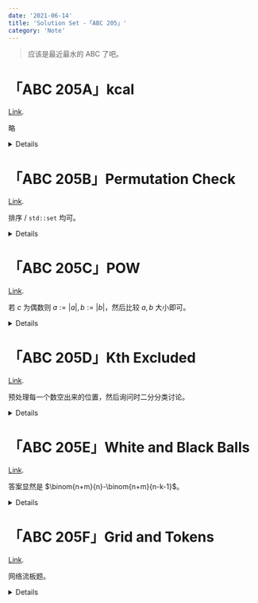 ```yaml
---
date: '2021-06-14'
title: 'Solution Set -「ABC 205」'
category: 'Note'
---
```


> 应该是最近最水的 ABC 了吧。

# 「ABC 205A」kcal

[Link](https://atcoder.jp/contests/abc205/tasks/abc205_a).

略

<details>

```cpp
#include <bits/stdc++.h>
using ll = long long;
#define all(x) (x).begin(), (x).end()
int main() {
	std::ios_base::sync_with_stdio(false);
	std::cin.tie(nullptr);
	std::cout.tie(nullptr);
	ll a, b;
	std::cin >> a >> b;
	std::cout << b * a / 100.0 << "\n";
	return 0;
}
```

</details>

# 「ABC 205B」Permutation Check

[Link](https://atcoder.jp/contests/abc205/tasks/abc205_b).

排序 / `std::set` 均可。

<details>

```cpp
#include <bits/stdc++.h>
using ll = long long;
#define all(x) (x).begin(), (x).end()
int main() {
	std::ios_base::sync_with_stdio(false);
	std::cin.tie(nullptr);
	std::cout.tie(nullptr);
	int n, cur = 0;
	std::cin >> n;
	std::vector<int> a(n);
	for (int &x : a) {
		std::cin >> x;
		--x;
	}
	std::sort(all(a));
	for (int x : a) {
		if (cur != x) {
			std::cout << "No\n";
			return 0;
		}
		++cur;
	}
	std::cout << "Yes\n";
	return 0;
}
```

</details>

# 「ABC 205C」POW

[Link](https://atcoder.jp/contests/abc205/tasks/abc205_c).

若 $c$ 为偶数则 $a:=|a|,b:=|b|$，然后比较 $a,b$ 大小即可。

<details>

```cpp
#include <bits/stdc++.h>
using ll = long long;
#define all(x) (x).begin(), (x).end()
int main() {
	std::ios_base::sync_with_stdio(false);
	std::cin.tie(nullptr);
	std::cout.tie(nullptr);
	int a, b, c;
	std::cin >> a >> b >> c;
	if (c % 2 == 0) {
		a = std::abs(a);
		b = std::abs(b);
	}
	if (a > b) std::cout << ">\n";
	else if (a < b) std::cout << "<\n";
	else std::cout << "=\n";
	return 0;
}
```

</details>

# 「ABC 205D」Kth Excluded

[Link](https://atcoder.jp/contests/abc205/tasks/abc205_d).

预处理每一个数空出来的位置，然后询问时二分分类讨论。

<details>

```cpp
#include <bits/stdc++.h>
using ll = long long;
#define all(x) (x).begin(), (x).end()
int main() {
	std::ios_base::sync_with_stdio(false);
	std::cin.tie(nullptr);
	std::cout.tie(nullptr);
	int n, q;
	std::cin >> n >> q;
	std::vector<ll> a(n), b(n);
	for (ll &x : a) std::cin >> x;
	for (size_t i = 0; i < a.size(); ++i) b[i] = a[i] - i - 1;
	for (ll k; q; --q) {
		std::cin >> k;
		ll pos = std::lower_bound(all(b), k) - b.begin();
		if (pos == n) std::cout << a.back() + k - b.back() << "\n";
		else std::cout << a[pos] - b[pos] + k - 1 << "\n";
	}
	return 0;
}
```

</details>

# 「ABC 205E」White and Black Balls

[Link](https://atcoder.jp/contests/abc205/tasks/abc205_e).

答案显然是 $\binom{n+m}{n}-\binom{n+m}{n-k-1}$。

<details>

```cpp
#include <bits/stdc++.h>
using ll = long long;
#define all(x) (x).begin(), (x).end()
int main() {
	std::ios_base::sync_with_stdio(false);
	std::cin.tie(nullptr);
	std::cout.tie(nullptr);
	constexpr int MOD = 1e9 + 7;
	int n, m, k;
	std::cin >> n >> m >> k;
	std::vector<ll> fac(n + m + 1), ifac(n + m + 1);
	auto pow = [&] (ll x, int y) {
		ll res = 1;
		for (; y; y >>= 1, x = x * x % MOD)
			if (y & 1) res = res * x % MOD;
		return (res + MOD) % MOD;
	};
	fac[0] = ifac[0] = 1;
	for (int i = 1; i < n + m + 1; ++i) {
		fac[i] = fac[i - 1] * i % MOD;
		ifac[i] = pow(fac[i], MOD - 2);
	}
	auto C = [&] (int n, int k) {return n < k ? 0 : fac[n] * ifac[n - k] % MOD * ifac[k] % MOD;};
	if (n - m > k) std::cout << "0\n";
	else std::cout << (C(n + m, n) - C(n + m, n - k - 1) + MOD) % MOD << "\n"; 
	return 0;
}
```

</details>

# 「ABC 205F」Grid and Tokens

[Link](https://atcoder.jp/contests/abc205/tasks/abc205_f).

网络流板题。

<details>

```cpp
#include <bits/stdc++.h>
#include <atcoder/maxflow>
using ll = long long;
#define all(x) (x).begin(), (x).end()
int main() {
	std::ios_base::sync_with_stdio(false);
	std::cin.tie(nullptr);
	std::cout.tie(nullptr);
	int h, w, n;
	std::cin >> h >> w >> n;
	std::vector<std::vector<int>> obj(n, std::vector<int>(2));
	std::vector<int> row(h), col(w);
	auto id = [&] () {
		static int cnt = 0;
		return cnt++;
	};
	const int S = id(), T = id();
	for (int &x : row) x = id();
	for (int &x : col) x = id();
	for (std::vector<int> &x : obj) x = std::vector<int>({id(), id()});
	atcoder::mf_graph<int> G(id());
	for (int x : row) G.add_edge(S, x, 1);
	for (int x : col) G.add_edge(x, T, 1);
	for (int i = 0; i < n; ++i) {
		int a, b, c, d;
		std::cin >> a >> b >> c >> d;
		--a, --b;
		G.add_edge(obj[i][0], obj[i][1], 1);
		for (int j = a; j < c; ++j) G.add_edge(row[j], obj[i][0], 1);
		for (int j = b; j < d; ++j) G.add_edge(obj[i][1], col[j], 1);
	}
	std::cout << G.flow(S, T) << "\n";
	return 0;
}
```

</details>